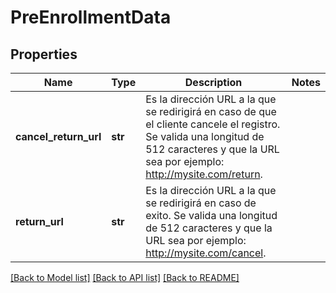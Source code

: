 # PreEnrollmentData

## Properties
Name | Type | Description | Notes
------------ | ------------- | ------------- | -------------
**cancel_return_url** | **str** | Es la dirección URL a la que se redirigirá en caso de que el cliente cancele el registro. Se valida una longitud de 512 caracteres y que la URL sea por ejemplo: http://mysite.com/return. | 
**return_url** | **str** | Es la dirección URL a la que se redirigirá en caso de exito. Se valida una longitud de 512 caracteres  y que la URL sea por ejemplo: http://mysite.com/cancel. | 

[[Back to Model list]](../README.md#documentation-for-models) [[Back to API list]](../README.md#documentation-for-api-endpoints) [[Back to README]](../README.md)

